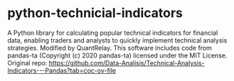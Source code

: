 # python-technicial-indicators
A Python library for calculating popular technical indicators for financial data, enabling traders and analysts to quickly implement technical analysis strategies. Modified by QuantRelay. This software includes code from pandas-ta (Copyright (c) 2020 pandas-ta) licensed under the MIT License.
Original repo: https://github.com/Data-Analisis/Technical-Analysis-Indicators---Pandas?tab=coc-ov-file
